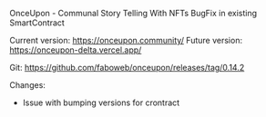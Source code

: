 OnceUpon - Communal Story Telling With NFTs
BugFix in existing SmartContract

Current version: https://onceupon.community/
Future version: https://onceupon-delta.vercel.app/

Git: https://github.com/faboweb/onceupon/releases/tag/0.14.2

Changes:

- Issue with bumping versions for crontract

